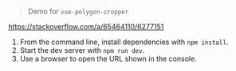 > Demo for `vue-polygon-cropper`

https://stackoverflow.com/a/65464110/6277151

 1. From the command line, install dependencies with `npm install`.
 2. Start the dev server with `npm run dev`.
 3. Use a browser to open the URL shown in the console.